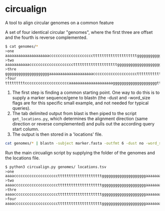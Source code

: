 # circualign
A tool to align circular genomes on a common feature


A set of four identical circular "genomes", where the first three are offset and the fourth is reverse complemented.
```sh
$ cat genomes/*
>one
aaaaaaaaaaaaaaaaaaaaccccccccccccccccccccttttttttttttttttttttgggggggggggggggggggg
>two
aaaaaaaaaaaccccccccccccccccccccttttttttttttttttttttggggggggggggggggggggaaaaaaaaa
>thre
ggggggggggggggggggggaaaaaaaaaaaaaaaaaaaacccccccccccccccccccctttttttttttttttttttt
>four
tttttttttccccccccccccccccccccaaaaaaaaaaaaaaaaaaaaggggggggggggggggggggttttttttttt
```

1. The first step is finding a common starting point.  One way to do this is to supply a marker sequence/gene to blastn (the -dust and -word_size flags are for this specific small example, and not needed for typical queries).
2. The tab delimited output from blast is then piped to the script `get_locations.py`, which determines the alignment direction (same direction or reverse complemented) and pulls out the according query start column.
3. The output is then stored in a 'locations' file.
```sh
cat genomes/* | blastn -subject marker.fasta -outfmt 6 -dust no -word_size 7 | python3 get_location.py > locations.tsv
```


Run the main circualign script by supplying the folder of the genomes and the locations file.
```sh
$ python3 circualign.py genomes/ locations.tsv 
>one
aaaaccccccccccccccccccccttttttttttttttttttttggggggggggggggggggggaaaaaaaaaaaaaaaa
>two
aaaaccccccccccccccccccccttttttttttttttttttttggggggggggggggggggggaaaaaaaaaaaaaaaa
>thre
aaaaccccccccccccccccccccttttttttttttttttttttggggggggggggggggggggaaaaaaaaaaaaaaaa
>four
aaaaccccccccccccccccccccttttttttttttttttttttggggggggggggggggggggaaaaaaaaaaaaaaaa
```



